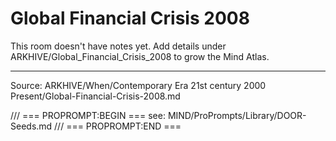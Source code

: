 # Global Financial Crisis 2008

This room doesn't have notes yet. Add details under ARKHIVE/Global_Financial_Crisis_2008 to grow the Mind Atlas.

---
Source: ARKHIVE/When/Contemporary Era 21st century 2000 Present/Global-Financial-Crisis-2008.md

/// === PROPROMPT:BEGIN ===
see: MIND/ProPrompts/Library/DOOR-Seeds.md
/// === PROPROMPT:END ===
